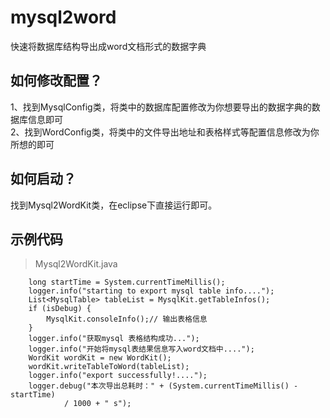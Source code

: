 # mysql2word

快速将数据库结构导出成word文档形式的数据字典

## 如何修改配置？
 1、找到MysqlConfig类，将类中的数据库配置修改为你想要导出的数据字典的数据库信息即可</br>
 2、找到WordConfig类，将类中的文件导出地址和表格样式等配置信息修改为你所想的即可

## 如何启动？

找到Mysql2WordKit类，在eclipse下直接运行即可。

## 示例代码

> Mysql2WordKit.java

		long startTime = System.currentTimeMillis();
		logger.info("starting to export mysql table info....");
		List<MysqlTable> tableList = MysqlKit.getTableInfos();
		if (isDebug) {
			MysqlKit.consoleInfo();// 输出表格信息
		}
		logger.info("获取mysql 表格结构成功...");
		logger.info("开始将mysql表结果信息写入word文档中....");
		WordKit wordKit = new WordKit();
		wordKit.writeTableToWord(tableList);
		logger.info("export successfully!....");
		logger.debug("本次导出总耗时：" + (System.currentTimeMillis() - startTime)
				/ 1000 + " s");